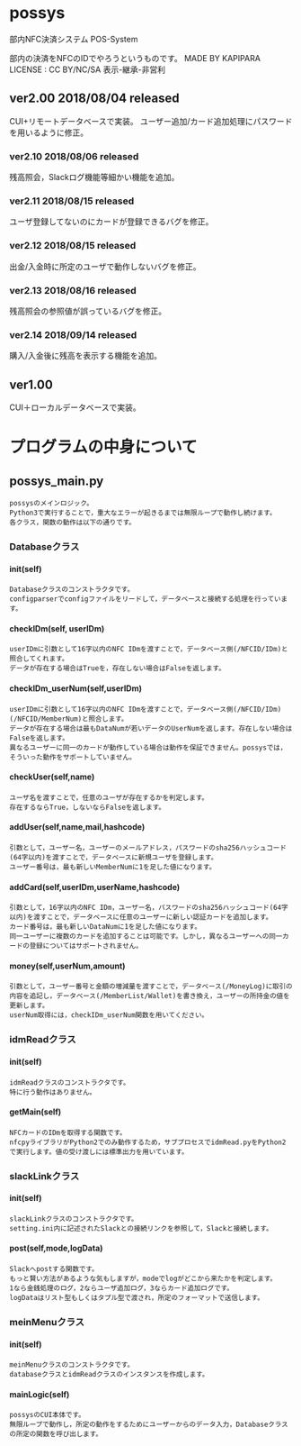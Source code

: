 # possys
部内NFC決済システム POS-System

部内の決済をNFCのIDでやろうというものです。   MADE BY KAPIPARA LICENSE : CC BY/NC/SA 表示-継承-非営利

## ver2.00 2018/08/04 released
CUI+リモートデータベースで実装。
ユーザー追加/カード追加処理にパスワードを用いるように修正。
### ver2.10 2018/08/06 released
残高照会，Slackログ機能等細かい機能を追加。
### ver2.11 2018/08/15 released
ユーザ登録してないのにカードが登録できるバグを修正。
### ver2.12 2018/08/15 released
出金/入金時に所定のユーザで動作しないバグを修正。
### ver2.13 2018/08/16 released
残高照会の参照値が誤っているバグを修正。
### ver2.14 2018/09/14 released
購入/入金後に残高を表示する機能を追加。

## ver1.00
CUI＋ローカルデータベースで実装。


# プログラムの中身について
## possys_main.py
    possysのメインロジック。  
    Python3で実行することで，重大なエラーが起きるまでは無限ループで動作し続けます。  
    各クラス，関数の動作は以下の通りです。  

### Databaseクラス
#### __init__(self)
    Databaseクラスのコンストラクタです。  
    configparserでconfigファイルをリードして，データベースと接続する処理を行っています。

#### checkIDm(self, userIDm)
    userIDmに引数として16字以内のNFC IDmを渡すことで，データベース側(/NFCID/IDm)と照合してくれます。  
    データが存在する場合はTrueを，存在しない場合はFalseを返します。

#### checkIDm_userNum(self,userIDm)
    userIDmに引数として16字以内のNFC IDmを渡すことで，データベース側(/NFCID/IDm)(/NFCID/MemberNum)と照合します。  
    データが存在する場合は最もDataNumが若いデータのUserNumを返します。存在しない場合はFalseを返します。  
    異なるユーザーに同一のカードが動作している場合は動作を保証できません。possysでは，そういった動作をサポートしていません。

#### checkUser(self,name)
    ユーザ名を渡すことで，任意のユーザが存在するかを判定します。
    存在するならTrue，しないならFalseを返します。

#### addUser(self,name,mail,hashcode)
    引数として，ユーザー名，ユーザーのメールアドレス，パスワードのsha256ハッシュコード(64字以内)を渡すことで，データベースに新規ユーザを登録します。  
    ユーザー番号は，最も新しいMemberNumに1を足した値になります。

#### addCard(self,userIDm,userName,hashcode)
    引数として，16字以内のNFC IDm，ユーザー名，パスワードのsha256ハッシュコード(64字以内)を渡すことで，データベースに任意のユーザーに新しい認証カードを追加します。  
    カード番号は，最も新しいDataNumに1を足した値になります。
    同一ユーザーに複数のカードを追加することは可能です。しかし，異なるユーザーへの同一カードの登録についてはサポートされません。

#### money(self,userNum,amount)
    引数として，ユーザー番号と金額の増減量を渡すことで，データベース(/MoneyLog)に取引の内容を追記し，データベース(/MemberList/Wallet)を書き換え，ユーザーの所持金の値を更新します。
    userNum取得には，checkIDm_userNum関数を用いてください。
    
### idmReadクラス
#### __init__(self)
    idmReadクラスのコンストラクタです。  
    特に行う動作はありません。

#### getMain(self)
    NFCカードのIDmを取得する関数です。  
    nfcpyライブラリがPython2でのみ動作するため，サブプロセスでidmRead.pyをPython2で実行します。値の受け渡しには標準出力を用いています。

### slackLinkクラス 
#### __init__(self)
    slackLinkクラスのコンストラクタです。
    setting.ini内に記述されたSlackとの接続リンクを参照して，Slackと接続します。

#### post(self,mode,logData)
    Slackへpostする関数です。
    もっと賢い方法があるような気もしますが，modeでlogがどこから来たかを判定します。
    1なら金銭処理のログ，2ならユーザ追加ログ，3ならカード追加ログです。
    logDataはリスト型もしくはタプル型で渡され，所定のフォーマットで送信します。

### meinMenuクラス
#### __init__(self)
    meinMenuクラスのコンストラクタです。
    databaseクラスとidmReadクラスのインスタンスを作成します。

#### mainLogic(self)
    possysのCUI本体です。
    無限ループで動作し，所定の動作をするためにユーザーからのデータ入力，Databaseクラスの所定の関数を呼び出します。
